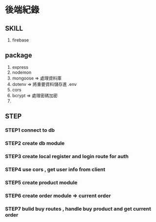 # 後端紀錄

## SKILL

1. firebase

## package

1. express
2. nodemon
3. mongoose => 處理資料庫
4. dotenv => 將重要資料儲存進 .env
5. cors
6. bcrypt => 處理密碼加密
7.

## STEP

### STEP1 connect to db

### STEP2 create db module

### STEP3 create local register and login route for auth

### STEP4 use cors , get user info from client

### STEP5 create product module

### STEP6 create order module => current order

### STEP7 bulid buy routes , handle buy product and get current order
